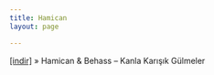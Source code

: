 ```yaml
---
title: Hamican
layout: page

---
```

<a href="https://cloud.mail.ru/public/92d19325214c/Behass%20%26%20Hamican%20-%20Kanla%20Kar%C4%B1%C5%9F%C4%B1k%20G%C3%BClmeler" target="_blank">[indir]</a>  »  Hamican & Behass &#8211; Kanla Karışık Gülmeler